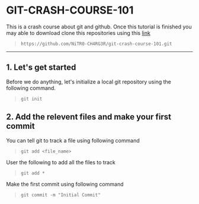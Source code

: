 # GIT-CRASH-COURSE-101

This is a crash course about git and github. Once this tutorial is finished you may able to download clone this repositories using this [link](https://github.com/NiTR0-CH4RG3R/git-crash-course-101.git)

> ```https://github.com/NiTR0-CH4RG3R/git-crash-course-101.git```

---

## 1. Let's get started

Before we do anything, let's initialize a local git repository using the following command.

> ```git init```

## 2. Add the relevent files and make your first commit

You can tell git to track a file using following command

> ```git add <file_name>```

User the following to add all the files to track

> ```git add *```

Make the first commit using following command

> ```git commit -m "Initial Commit"```